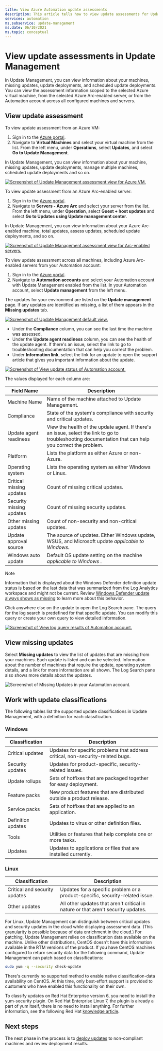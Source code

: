 ```yaml
---
title: View Azure Automation update assessments
description: This article tells how to view update assessments for Update Management deployments.
services: automation
ms.subservice: update-management
ms.date: 06/10/2021
ms.topic: conceptual
---
```


# View update assessments in Update Management

In Update Management, you can view information about your machines, missing updates, update deployments, and scheduled update deployments. You can view the assessment information scoped to the selected Azure virtual machine, from the selected Azure Arc-enabled server, or from the Automation account across all configured machines and servers.

## View update assessment

To view update assessment from an Azure VM:

1. Sign in to the [Azure portal](https://portal.azure.com).
1. Navigate to **Virtual Machines** and select your virtual machine from the list. From the left menu, under **Operations**, select **Updates**, and select **Go to Update Management**. 

In Update Management, you can view information about your machine, missing updates, update deployments, manage multiple machines, scheduled update deployments and so on.

[ ![Screenshot of Update Management assessment view for Azure VM.](./media/view-update-assessments/update-assessment-azure-vm.png)](./media/view-update-assessments/update-assessment-azure-vm-expanded.png#lightbox)

To view update assessment from an Azure Arc-enabled server:

1. Sign in to the [Azure portal](https://portal.azure.com).
1. Navigate to **Servers - Azure Arc** and select your server from the list. From the left menu, under **Operation**, select **Guest + host updates** and select **Go to Updates using Update management center**.

In Update Management, you can view information about your Azure Arc-enabled machine, total updates, assess updates, scheduled update deployments, and so on.

[ ![Screenshot of Update Management assessment view for Arc-enabled servers.](./media/view-update-assessments/update-assessment-arc-server.png)](./media/view-update-assessments/update-assessment-arc-server-expanded.png#lightbox)

To view update assessment across all machines, including Azure Arc-enabled servers from your Automation account:

1. Sign in to the [Azure portal](https://portal.azure.com).
1. Navigate to **Automation accounts** and select your Automation account with Update Management enabled from the list. In your Automation account, select **Update management** from the left menu.

The updates for your environment are listed on the **Update management** page. If any updates are identified as missing, a list of them appears in the **Missing updates** tab.

[ ![Screenshot of Update Management default view.](./media/overview/update-management-view.png)](./media/overview/update-management-view-expanded.png#lightbox)

- Under the **Compliance** column, you can see the last time the machine was assessed. 
- Under the **Update agent readiness** column, you can see the health of the update agent. If there's an issue, select the link to go to troubleshooting documentation that can help you correct the problem.
- Under **Information link**, select the link for an update to open the support article that gives you important information about the update.

[ ![Screenshot of View update status of Automation account.](./media/view-update-assessments/missing-updates.png)](./media/view-update-assessments/missing-updates-expanded.png#lightbox)

The values displayed for each column are:

**Field Name**     |**Description**   |
--- | --- |
Machine Name | Name of the machine attached to Update Management. 
Compliance | State of the system's compliance with security and critical updates.
Update agent readiness | View the health of the update agent. If there's an issue, select the link to go to troubleshooting documentation that can help you correct the problem.|
Platform | Lists the platform as either Azure or non-Azure. 
Operating system | Lists the operating system as either Windows or Linux.
Critical missing updates| Count of missing critical updates.        
Security missing updates | Count of missing security updates.
Other missing updates |  Count of non-security and non-critical updates.
Update approval source | The source of updates. Either Windows update, WSUS, and Microsoft update *applicable to Windows*.
Windows auto update | Default OS update setting on the machine *applicable to Windows* .

> [!NOTE]
> Information that is displayed about the Windows Defender definition update status is based on the last data that was summarized from the Log Analytics workspace and might not be current. Review [Windows Defender update always shows as missing](../troubleshoot/update-management.md#windows-defender-update-missing-status) to learn more about this behavior.
 
Click anywhere else on the update to open the Log Search pane. The query for the log search is predefined for that specific update. You can modify this query or create your own query to view detailed information.

[ ![Screenshot of View log query results of Automation account.](./media/view-update-assessments/logsearch-results.png)](./media/view-update-assessments/logsearch-results-expanded.png#lightbox)

## View missing updates

Select **Missing updates** to view the list of updates that are missing from your machines. Each update is listed and can be selected. Information about the number of machines that require the update, operating system details, and a link for more information are all shown. The Log Search pane also shows more details about the updates.

![Screenshot of Missing Updates in your Automation account.](./media/view-update-assessments/automation-view-update-assessments-missing-updates.png)

## Work with update classifications

The following tables list the supported update classifications in Update Management, with a definition for each classification.

### Windows

|Classification  |Description  |
|---------|---------|
|Critical updates     | Updates for specific problems that address critical, non-security-related bugs.        |
|Security updates     | Updates for product-specific, security-related issues.        |
|Update rollups     | Sets of hotfixes that are packaged together for easy deployment.        |
|Feature packs     | New product features that are distributed outside a product release.        |
|Service packs     | Sets of hotfixes that are applied to an application.        |
|Definition updates     | Updates to virus or other definition files.        |
|Tools     | Utilities or features that help complete one or more tasks.        |
|Updates     | Updates to applications or files that are installed currently.        |

### Linux

|Classification  |Description  |
|---------|---------|
|Critical and security updates     | Updates for a specific problem or a product-specific, security-related issue.         |
|Other updates     | All other updates that aren't critical in nature or that aren't security updates.        |

For Linux, Update Management can distinguish between critical updates and security updates in the cloud while displaying assessment data. (This granularity is possible because of data enrichment in the cloud.) For patching, Update Management relies on classification data available on the machine. Unlike other distributions, CentOS doesn't have this information available in the RTM versions of the product. If you have CentOS machines configured to return security data for the following command, Update Management can patch based on classifications:

```bash
sudo yum -q --security check-update
```

There's currently no supported method to enable native classification-data availability on CentOS. At this time, only best-effort support is provided to customers who have enabled this functionality on their own.

To classify updates on Red Hat Enterprise version 6, you need to install the yum-security plugin. On Red Hat Enterprise Linux 7, the plugin is already a part of yum itself, there is no need to install anything. For further information, see the following Red Hat [knowledge article](https://access.redhat.com/solutions/10021).

## Next steps

The next phase in the process is to [deploy updates](deploy-updates.md) to non-compliant machines and review deployment results.
